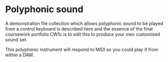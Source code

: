 # Polyphonic sound

A demonstration file collection which allows polyphonic sound to be played from a control keyboard is described here and the essence of the final coursework portfolio CW1c is to edit this to produce your own customised sound set.

This polyphonic instrument will respond to MIDI so you could play if from within a DAW.

